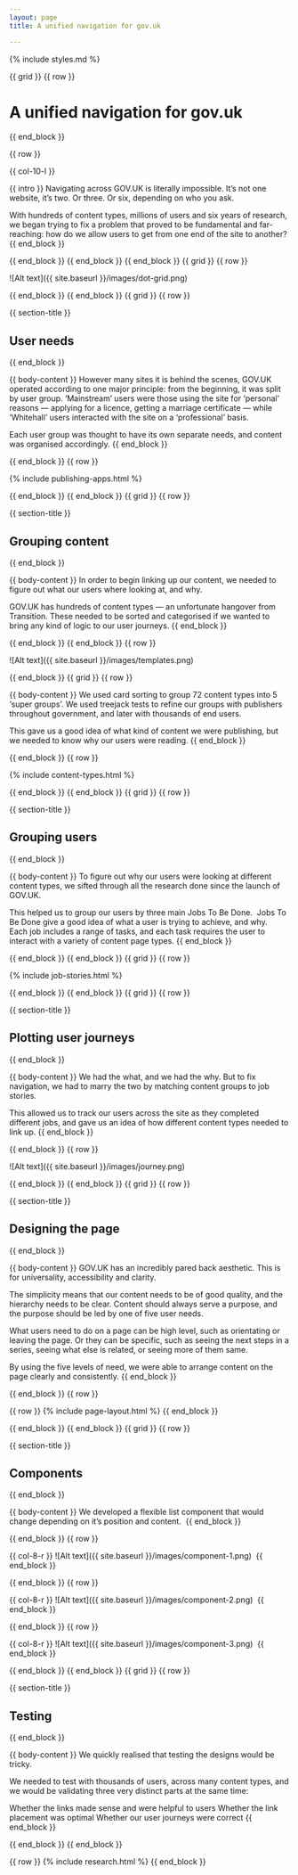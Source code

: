 ```yaml
---
layout: page
title: A unified navigation for gov.uk

---
```

{% include styles.md %}

<!-- /////////////// INTRODUCTION /////////////  -->

<!-- Grid --> {{ grid }}
<!-- Row -->{{ row }}
# A unified navigation for gov.uk
{{ end_block }}

<!-- Row -->{{ row }}
{{ col-10-l }}

{{ intro }}
Navigating across GOV.UK is literally impossible. It’s not one website, it’s two. Or three. Or six, depending on who you ask.

With hundreds of content types, millions of users and six years of research, we began trying to fix a problem that proved to be fundamental and far-reaching: how do we allow users to get from one end of the site to another?
{{ end_block }}

<!-- End column --> {{ end_block }}
<!-- End row --> {{ end_block }}
<!-- End grid --> {{ end_block }}

<!-- Grid --> {{ grid }}
<!-- Row -->{{ row }}
![Alt text]({{ site.baseurl }}/images/dot-grid.png)
<!-- End row --> {{ end_block }}
<!-- End grid --> {{ end_block }}




<!-- /////////////// PART 1.1 — USERS /////////////  -->
<!-- Grid --> {{ grid }}
<!-- Row -->{{ row }}
{{ section-title }}
## User needs
{{ end_block }}

{{ body-content }}
However many sites it is behind the scenes, GOV.UK operated according to one major principle: from the beginning, it was split by user group.
‘Mainstream’ users were those using the site for ‘personal’ reasons — applying for a licence, getting a marriage certificate — while ‘Whitehall’ users interacted with the site on a ‘professional’ basis.

Each user group was thought to have its own separate needs, and content was organised accordingly.
{{ end_block }}
<!-- End row --> {{ end_block }}

<!-- Row -->{{ row }}
{% include publishing-apps.html %}
<!-- End row --> {{ end_block }}
<!-- End grid --> {{ end_block }}

<!-- /////////////// PART 1.2 — GROUPING CONTENT /////////////  -->
<!-- Grid --> {{ grid }}
<!-- Row -->{{ row }}
{{ section-title }}
## Grouping content
{{ end_block }}

{{ body-content }}
In order to begin linking up our content, we needed to figure out what our users where looking at, and why.

GOV.UK has hundreds of content types — an unfortunate hangover from Transition. These needed to be sorted and categorised if we wanted to bring any kind of logic to our user journeys.
{{ end_block }}
<!-- End row --> {{ end_block }}
<!-- End grid --> {{ end_block }}

<!-- Row --> {{ row }}
![Alt text]({{ site.baseurl }}/images/templates.png)
<!-- End row --> {{ end_block }}

<!-- Grid --> {{ grid }}
<!-- Row -->{{ row }}
{{ body-content }}
We used card sorting to group 72 content types into 5 ‘super groups’.  We used treejack tests to refine our groups with publishers throughout government, and later with thousands of end users.

This gave us a good idea of what kind of content we were publishing, but we needed to know why our users were reading.
{{ end_block }}
<!-- End row --> {{ end_block }}

<!-- Row -->{{ row }}
{% include content-types.html %}
<!-- End row --> {{ end_block }}


<!-- End grid --> {{ end_block }}

<!-- /////////////// PART 1.2 — GROUPING USERS /////////////  -->
<!-- Grid --> {{ grid }}
<!-- Row -->{{ row }}
{{ section-title }}
## Grouping users
{{ end_block }}

{{ body-content }}
To figure out why our users were looking at different content types, we sifted through all the research done since the launch of GOV.UK. 

This helped us to group our users by three main Jobs To Be Done. 
Jobs To Be Done give a good idea of what a user is trying to achieve, and why.
 
Each job includes a range of tasks, and each task requires the user to interact with a variety of content page types.
{{ end_block }}
<!-- End row --> {{ end_block }}
<!-- End grid --> {{ end_block }}


<!-- Job stories -->
<!-- Grid --> {{ grid }}
<!-- Row -->{{ row }}
{% include job-stories.html %}
<!-- End row --> {{ end_block }}
<!-- End grid --> {{ end_block }}

<!-- /////////////// PART 1.2 — PLOTTING USER JOURNEYS /////////////  -->
<!-- Grid --> {{ grid }}
<!-- Row -->{{ row }}
{{ section-title }}
## Plotting user journeys
{{ end_block }}

{{ body-content }}
We had the what, and we had the why. But to fix navigation, we had to marry the two by matching content groups to job stories. 

This allowed us to track our users across the site as they completed different jobs, and gave us an idea of how different content types needed to link up.
{{ end_block }}
<!-- End row --> {{ end_block }}
<!-- Row --> {{ row }}
![Alt text]({{ site.baseurl }}/images/journey.png)
<!-- End row --> {{ end_block }}
<!-- End grid --> {{ end_block }}


<!-- /////////////// PART 2 — THE DESIGN /////////////  -->
<!-- Grid --> {{ grid }}
<!-- Row -->{{ row }}
{{ section-title }}
## Designing the page
{{ end_block }}

{{ body-content }}
GOV.UK has an incredibly pared back aesthetic. This is for universality, accessibility and clarity.

The simplicity means that our content needs to be of good quality, and the hierarchy needs to be clear. Content should always serve a purpose, and the purpose should be led by one of five user needs.

What users need to do on a page can be high level, such as orientating or leaving the page. Or they can be specific, such as seeing the next steps in a series, seeing what else is related, or seeing more of them same.

By using the five levels of need, we were able to arrange content on the page clearly and consistently.
{{ end_block }}
<!-- End row --> {{ end_block }}

<!-- Row --> {{ row }}
{{ row }}
{% include page-layout.html %}
{{ end_block }}
<!-- End row --> {{ end_block }}

<!-- End grid --> {{ end_block }}

<!-- /////////////// PART 2.1 — COMPONENTS /////////////  -->
<!-- Grid --> {{ grid }}
<!-- Row -->{{ row }}
{{ section-title }}
## Components
{{ end_block }}

{{ body-content }}
We developed a flexible list component that would change depending on it’s position and content. 
{{ end_block }}
<!-- End row --> {{ end_block }}

<!-- Row --> {{ row }}
{{ col-8-r }}
![Alt text]({{ site.baseurl }}/images/component-1.png) 
{{ end_block }}
<!-- End row --> {{ end_block }}

<!-- Row --> {{ row }}
{{ col-8-r }}
![Alt text]({{ site.baseurl }}/images/component-2.png) 
{{ end_block }}
<!-- End row --> {{ end_block }}

<!-- Row --> {{ row }}
{{ col-8-r }}
![Alt text]({{ site.baseurl }}/images/component-3.png) 
{{ end_block }}
<!-- End row --> {{ end_block }}

<!-- End grid --> {{ end_block }}

<!-- /////////////// PART 2.1 — TESTING /////////////  -->
<!-- Grid --> {{ grid }}
<!-- Row -->{{ row }}
{{ section-title }}
## Testing
{{ end_block }}

{{ body-content }}
We quickly realised that testing the designs would be tricky.

We needed to test with thousands of users, across many content types, and we would be validating three very distinct parts at the same time:



Whether the links made sense and were helpful to users
Whether the link placement was optimal
Whether our user journeys were correct
{{ end_block }}
<!-- End row --> {{ end_block }}
<!-- End grid --> {{ end_block }}

{{ row }}
{% include research.html %}
{{ end_block }}
